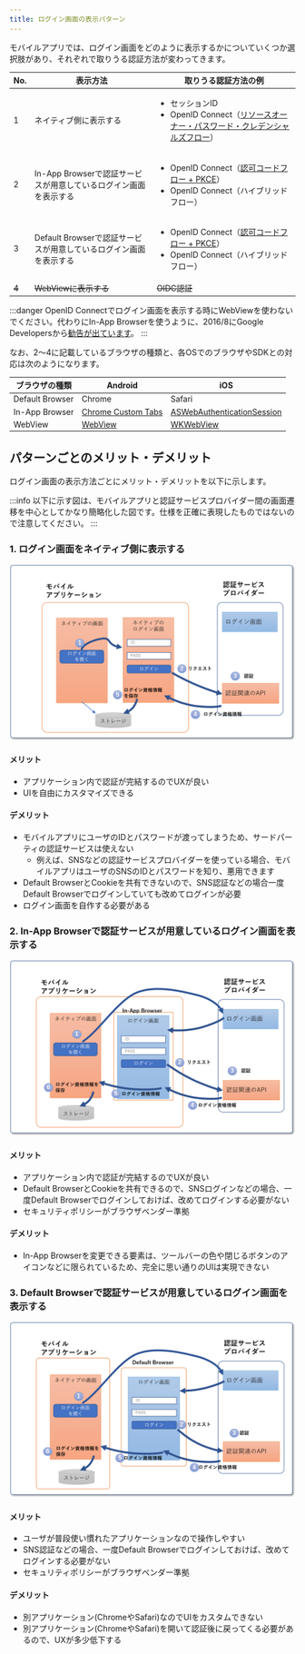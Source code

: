 ```yaml
---
title: ログイン画面の表示パターン
---
```


モバイルアプリでは、ログイン画面をどのように表示するかについていくつか選択肢があり、それぞれで取りうる認証方法が変わってきます。

|No.|表示方法|取りうる認証方法の例|
|-|-|-|
|1|ネイティブ側に表示する|<ul><li>セッションID</li><li>OpenID Connect（[リソースオーナー・パスワード・クレデンシャルズフロー](./stateless-authn.md#リソースオーナーパスワードクレデンシャルズフロー)）</li></ul> |
|2|In-App Browserで認証サービスが用意しているログイン画面を表示する| <ul><li>OpenID Connect（[認可コードフロー + PKCE](./stateless-authn.md#認可コードフロー--pkce)）</li><li>OpenID Connect（ハイブリッドフロー）</li></ul>|
|3|Default Browserで認証サービスが用意しているログイン画面を表示する| <ul><li>OpenID Connect（[認可コードフロー + PKCE](./stateless-authn.md#認可コードフロー--pkce)）</li><li>OpenID Connect（ハイブリッドフロー）</li></ul>|
|~~4~~|~~WebViewに表示する~~|~~OIDC認証~~|


:::danger
OpenID Connectでログイン画面を表示する時にWebViewを使わないでください。代わりにIn-App Browserを使うように、2016/8にGoogle Developersから[勧告が出ています](https://developers.googleblog.com/2016/08/modernizing-oauth-interactions-in-native-apps.html)。
:::

なお、2～4に記載しているブラウザの種類と、各OSでのブラウザやSDKとの対応は次のようになります。

| ブラウザの種類    | Android            | iOS                    |
|-----------------|--------------------|------------------------|
| Default Browser | Chrome             | Safari                 |
| In-App Browser  | [Chrome Custom Tabs](https://developer.chrome.com/multidevice/android/customtabs) | [ASWebAuthenticationSession](https://developer.apple.com/documentation/authenticationservices/aswebauthenticationsession) |
| WebView         | [WebView](https://developer.android.com/reference/android/webkit/WebView) | [WKWebView](https://developer.apple.com/documentation/webkit/wkwebview) |



## パターンごとのメリット・デメリット

ログイン画面の表示方法ごとにメリット・デメリットを以下に示します。

:::info
以下に示す図は、モバイルアプリと認証サービスプロバイダー間の画面遷移を中心としてかなり簡略化した図です。仕様を正確に表現したものではないので注意してください。
:::

### 1. ログイン画面をネイティブ側に表示する


![ログイン画面をネイティブ側に表示する](authn-pattern-native.png)

#### メリット

- アプリケーション内で認証が完結するのでUXが良い
- UIを自由にカスタマイズできる

#### デメリット

- モバイルアプリにユーザのIDとパスワードが渡ってしまうため、サードパーティの認証サービスは使えない
  - 例えば、SNSなどの認証サービスプロバイダーを使っている場合、モバイルアプリはユーザのSNSのIDとパスワードを知り、悪用できます
- Default BrowserとCookieを共有できないので、SNS認証などの場合一度Default Browserでログインしていても改めてログインが必要
- ログイン画面を自作する必要がある



### 2. In-App Browserで認証サービスが用意しているログイン画面を表示する

![In-App Browserで認証サービスが用意しているログイン画面を表示する](authn-pattern-inappbrowser.png)

#### メリット

- アプリケーション内で認証が完結するのでUXが良い
- Default BrowserとCookieを共有できるので、SNSログインなどの場合、一度Default Browserでログインしておけば、改めてログインする必要がない
- セキュリティポリシーがブラウザベンダー準拠

#### デメリット

- In-App Browserを変更できる要素は、ツールバーの色や閉じるボタンのアイコンなどに限られているため、完全に思い通りのUIは実現できない


### 3. Default Browserで認証サービスが用意しているログイン画面を表示する

![Default Browserで認証サービスが用意しているログイン画面を表示する](authn-pattern-defaultbrowser.png)


#### メリット

- ユーザが普段使い慣れたアプリケーションなので操作しやすい
- SNS認証などの場合、一度Default Browserでログインしておけば、改めてログインする必要がない
- セキュリティポリシーがブラウザベンダー準拠

#### デメリット

- 別アプリケーション(ChromeやSafari)なのでUIをカスタムできない
- 別アプリケーション(ChromeやSafari)を開いて認証後に戻ってくる必要があるので、UXが多少低下する
